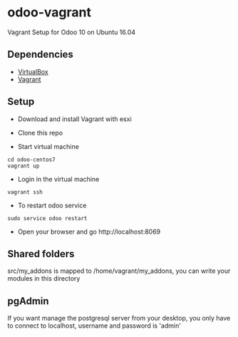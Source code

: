 # odoo-vagrant

Vagrant Setup for Odoo 10 on Ubuntu 16.04

Dependencies
------------

* [VirtualBox](https://www.virtualbox.org/wiki/Downloads)
* [Vagrant](https://www.vagrantup.com)

Setup
-----

* Download and install Vagrant with esxi

* Clone this repo

* Start virtual machine

```
cd odoo-centos7
vagrant up
```

* Login in the virtual machine

```
vagrant ssh
```

* To restart odoo service

```
sudo service odoo restart
```

* Open your browser and go http://localhost:8069

Shared folders
--------------
src/my_addons is mapped to /home/vagrant/my_addons, you can write your modules in this directory


pgAdmin 
-------
If you want manage the postgresql server from your desktop, you only have to connect to localhost, username and password is 'admin'

